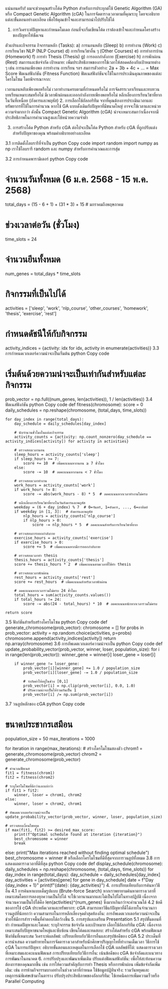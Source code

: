 แน่นอนครับ! ผมจะช่วยคุณสร้างโค้ด Python สำหรับการประยุกต์ใช้ Genetic Algorithm (GA) หรือ Compact Genetic Algorithm (cGA) ในการจัดตารางเวลาตามที่คุณระบุ โดยจะอธิบายแต่ละขั้นตอนอย่างละเอียด เพื่อให้คุณเข้าใจและสามารถนำไปปรับใช้ได้

1. การวิเคราะห์ปัญหาและกำหนดโมเดล
ก่อนที่จะเริ่มเขียนโค้ด เราต้องเข้าใจและกำหนดโครงสร้างของปัญหาให้ชัดเจน

ตัวแปรและกิจกรรม
กิจกรรมหลัก (Tasks):
a) การนอนหลับ (Sleep)
b) การทำงาน (Work)
c) การเรียนวิชา NLP (NLP Course)
d) การเรียนวิชาอื่น ๆ (Other Courses)
e) การทำการบ้าน (Homework)
f) การทำ Thesis (Thesis)
g) การออกกำลังกาย (Exercise)
h) การพักผ่อน (Rest)
สมการและข้อจำกัด
เป้าหมาย: เพิ่มประสิทธิภาพของการใช้เวลาให้สอดคล้องกับเป้าหมายต่าง ๆ เช่น การนอนเพียงพอ การทำงาน การเรียน ฯลฯ
สมการตัวอย่าง: 2a + 3b + 4c + ... = Max Score
ฟิตเนสฟังก์ชัน (Fitness Function)
ฟิตเนสฟังก์ชันจะใช้ในการประเมินคุณภาพของแต่ละโครโมโซม โดยพิจารณาจาก:

เวลานอนหลับเพียงพอหรือไม่
เวลาทำงานครบตามที่กำหนดหรือไม่
การจัดสรรเวลาเรียนและทบทวนบทเรียนเหมาะสมหรือไม่
มีเวลาพักผ่อนและออกกำลังกายเพียงพอหรือไม่
หลีกเลี่ยงการเรียนวิชาที่ยากในวันที่เหนื่อย (อังคารและพฤหัส)
2. การเลือกใช้อัลกอริทึม
จากที่คุณต้องการประเมินเวลาและทรัพยากรที่ใช้ในการคำนวณ หากใช้ GA แบบดั้งเดิมกับปัญหาที่มีขนาดใหญ่ อาจจะใช้เวลาและหน่วยความจำมากกว่า ดังนั้น Compact Genetic Algorithm (cGA) น่าจะเหมาะสมกว่าเนื่องจากมีประสิทธิภาพในการคำนวณสูงและใช้หน่วยความจำต่ำ

3. การสร้างโค้ด Python สำหรับ cGA
ต่อไปจะเป็นโค้ด Python สำหรับ cGA ที่ถูกปรับแต่งสำหรับปัญหาของคุณ พร้อมคำอธิบายอย่างละเอียด

3.1 การติดตั้งไลบรารีที่จำเป็น
python
Copy code
import random
import numpy as np
เราใช้ไลบรารี random และ numpy สำหรับการคำนวณและการสุ่ม

3.2 การกำหนดพารามิเตอร์
python
Copy code
# จำนวนวันทั้งหมด (6 ม.ค. 2568 - 15 พ.ค. 2568)
total_days = (15 - 6 + 1) + (31 * 3) + 15  # มกราคมถึงพฤษภาคม

# ช่วงเวลาต่อวัน (ชั่วโมง)
time_slots = 24

# จำนวนยีนทั้งหมด
num_genes = total_days * time_slots

# กิจกรรมที่เป็นไปได้
activities = ['sleep', 'work', 'nlp_course', 'other_courses', 'homework', 'thesis', 'exercise', 'rest']

# กำหนดดัชนีให้กับกิจกรรม
activity_indices = {activity: idx for idx, activity in enumerate(activities)}
3.3 การกำหนดเวกเตอร์ความน่าจะเป็นเริ่มต้น
python
Copy code
# เริ่มต้นด้วยความน่าจะเป็นเท่ากันสำหรับแต่ละกิจกรรม
prob_vector = np.full((num_genes, len(activities)), 1 / len(activities))
3.4 ฟิตเนสฟังก์ชัน
python
Copy code
def fitness(chromosome):
    score = 0
    daily_schedules = np.reshape(chromosome, (total_days, time_slots))
    
    for day_index in range(total_days):
        day_schedule = daily_schedules[day_index]
        
        # นับจำนวนชั่วโมงในแต่ละกิจกรรม
        activity_counts = {activity: np.count_nonzero(day_schedule == activity_indices[activity]) for activity in activities}
        
        # ตรวจสอบเวลานอน
        sleep_hours = activity_counts['sleep']
        if sleep_hours >= 7:
            score += 10  # เพิ่มคะแนนหากนอน ≥ 7 ชั่วโมง
        else:
            score -= 10  # ลดคะแนนหากนอน < 7 ชั่วโมง
        
        # ตรวจสอบเวลาทำงาน
        work_hours = activity_counts['work']
        if work_hours != 8:
            score -= abs(work_hours - 8) * 5  # ลดคะแนนหากเวลาทำงานไม่ครบ
        
        # หลีกเลี่ยงการเรียนวิชาที่ยากในวันอังคารและพฤหัส
        weekday = (6 + day_index) % 7  # 0=จันทร์, 1=อังคาร, ..., 6=อาทิตย์
        if weekday in [1, 3]:  # อังคารและพฤหัส
            nlp_hours = activity_counts['nlp_course']
            if nlp_hours > 0:
                score -= nlp_hours * 5  # ลดคะแนนสำหรับการเรียนวิชาที่ยาก
        
        # ตรวจสอบการออกกำลังกาย
        exercise_hours = activity_counts['exercise']
        if exercise_hours > 0:
            score += 5  # เพิ่มคะแนนหากมีการออกกำลังกาย
        
        # ตรวจสอบเวลาทำ thesis
        thesis_hours = activity_counts['thesis']
        score += thesis_hours * 2  # เพิ่มคะแนนตามเวลาที่ใช้ทำ thesis
        
        # ตรวจสอบเวลาพักผ่อน
        rest_hours = activity_counts['rest']
        score += rest_hours  # เพิ่มคะแนนสำหรับเวลาพักผ่อน
        
        # ลดคะแนนหากเวลารวมไม่ครบ 24 ชั่วโมง
        total_hours = sum(activity_counts.values())
        if total_hours != 24:
            score -= abs(24 - total_hours) * 10  # ลดคะแนนหนักหากเวลารวมไม่ครบ
        
    return score
3.5 ฟังก์ชันสำหรับสร้างโครโมโซม
python
Copy code
def generate_chromosome(prob_vector):
    chromosome = []
    for probs in prob_vector:
        activity = np.random.choice(activities, p=probs)
        chromosome.append(activity_indices[activity])
    return np.array(chromosome)
3.6 การอัพเดตเวกเตอร์ความน่าจะเป็น
python
Copy code
def update_probability_vector(prob_vector, winner, loser, population_size):
    for i in range(len(prob_vector)):
        winner_gene = winner[i]
        loser_gene = loser[i]
        
        if winner_gene != loser_gene:
            prob_vector[i][winner_gene] += 1.0 / population_size
            prob_vector[i][loser_gene] -= 1.0 / population_size
            
            # จำกัดค่าให้อยู่ในช่วง [0,1]
            prob_vector[i] = np.clip(prob_vector[i], 0.0, 1.0)
            # ปรับความน่าจะเป็นให้รวมกันเป็น 1
            prob_vector[i] /= np.sum(prob_vector[i])
3.7 วนลูปหลักของ cGA
python
Copy code
# ขนาดประชากรเสมือน
population_size = 50
max_iterations = 1000

for iteration in range(max_iterations):
    # สร้างโครโมโซมสองตัว
    chrom1 = generate_chromosome(prob_vector)
    chrom2 = generate_chromosome(prob_vector)
    
    # คำนวณฟิตเนส
    fit1 = fitness(chrom1)
    fit2 = fitness(chrom2)
    
    # ระบุโครโมโซมที่ดีกว่าและแย่กว่า
    if fit1 > fit2:
        winner, loser = chrom1, chrom2
    else:
        winner, loser = chrom2, chrom1
    
    # อัพเดตเวกเตอร์ความน่าจะเป็น
    update_probability_vector(prob_vector, winner, loser, population_size)
    
    # ตรวจสอบเงื่อนไขหยุด
    if max(fit1, fit2) >= desired_max_score:
        print(f"Optimal schedule found at iteration {iteration}")
        best_chromosome = winner
        break
else:
    print("Max iterations reached without finding optimal schedule")
    best_chromosome = winner  # หรือเลือกโครโมโซมที่ดีที่สุดจากการวนลูปทั้งหมด
3.8 การแสดงผลตารางเวลาที่ดีที่สุด
python
Copy code
def display_schedule(chromosome):
    daily_schedules = np.reshape(chromosome, (total_days, time_slots))
    for day_index in range(total_days):
        day_schedule = daily_schedules[day_index]
        day_activities = [activities[gene] for gene in day_schedule]
        date = f"Day {day_index + 1}"
        print(f"{date}: {day_activities}")
4. การเปรียบเทียบกับการค้นหาวิธีอื่น
4.1 การค้นหาแบบเต็มรูปแบบ (Brute-force Search)
หากเราพยายามค้นหาตารางเวลาที่เหมาะสมโดยการลองทุกความเป็นไปได้ จะใช้เวลานานมากและไม่เป็นไปได้ในทางปฏิบัติ เนื่องจากจำนวนความเป็นไปได้คือ len(activities)^(num_genes) ซึ่งมากเกินกว่าจะคำนวณได้
4.2 ข้อดีของการใช้ cGA
ประหยัดเวลาและทรัพยากร: cGA สามารถหาวิธีแก้ปัญหาที่ดีได้ภายในจำนวนการวนลูปที่น้อยกว่า
ความสามารถในการหลีกเลี่ยงจุดต่ำสุดท้องถิ่น: การอัพเดตเวกเตอร์ความน่าจะเป็นช่วยให้มีการสำรวจพื้นที่คำตอบได้กว้างขึ้น
5. การสรุปและเตรียม Presentation
5.1 สรุปขั้นตอนที่ทำ
กำหนดปัญหาและโมเดล: ระบุกิจกรรม ข้อจำกัด และเป้าหมาย
เลือกใช้อัลกอริทึม cGA: เนื่องจากเหมาะสมกับปัญหาขนาดใหญ่และซับซ้อน
เขียนโค้ดและทดสอบ: สร้างโค้ดสำหรับ cGA พร้อมฟิตเนสฟังก์ชันที่เหมาะสม
วิเคราะห์ผลลัพธ์: เปรียบเทียบกับวิธีการอื่นและสรุปข้อดีของ cGA
5.2 ประเด็นที่ควรนำเสนอ
ความท้าทายในการจัดตารางเวลาสำหรับนักศึกษาปริญญาโทที่ทำงานเต็มเวลา
วิธีการใช้ cGA ในการแก้ปัญหา: อธิบายขั้นตอนและเหตุผลในการเลือกใช้ cGA
ผลลัพธ์ที่ได้: แสดงตารางเวลาที่เหมาะสมและคะแนนฟิตเนส
การเปรียบเทียบกับวิธีการอื่น: เน้นข้อดีของ cGA
ข้อจำกัดและแนวทางการพัฒนาในอนาคต
6. การปรับปรุงและพัฒนาเพิ่มเติม
ปรับแต่งฟิตเนสฟังก์ชัน: เพื่อให้สะท้อนความต้องการของคุณมากขึ้น เช่น การให้ความสำคัญกับการทำ Thesis หรือการพักผ่อน
เพิ่มข้อจำกัดเพิ่มเติม: เช่น การห้ามกิจกรรมบางอย่างในช่วงเวลาที่กำหนด
ใช้ข้อมูลปฏิทินจริง: รวมวันหยุดและเหตุการณ์พิเศษเข้ามาในตาราง
ปรับปรุงประสิทธิภาพของอัลกอริทึม: ใช้เทคนิคการเพิ่มความเร็วหรือ Parallel Computing